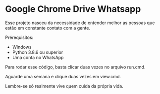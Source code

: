 # Google Chrome Drive Whatsapp

Esse projeto nasceu da necessidade de entender melhor as pessoas que estão em constante contato com a gente.

Prérequisitos:
* Windows
* Python 3.8.6 ou superior
* Uma conta no WhatsApp

Para rodar esse código, basta clicar duas vezes no arquivo run.cmd.

Aguarde uma semana e clique duas vezes em view.cmd.

Lembre-se só realmente vive quem cuida da própria vida.